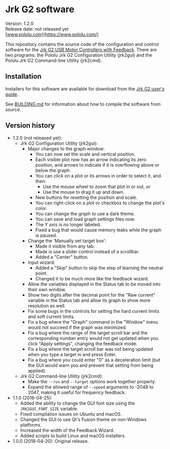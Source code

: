 # Jrk G2 software

Version: 1.2.0<br>
Release date: not released yet<br>
[www.pololu.com](https://www.pololu.com/)

This repository contains the source code of the configuration and control software for
the [Jrk G2 USB Motor Controllers with Feedback](jrk).
There are two programs:
the Pololu Jrk G2 Configuration Utility (jrk2gui)
and the Pololu Jrk G2 Command-line Utility (jrk2cmd).

## Installation

Installers for this software are available for download from the
[Jrk G2 user's guide][guide].

See [BUILDING.md](BUILDING.md) for information about how to compile the software
from source.

## Version history

- 1.2.0 (not released yet):
  - Jrk G2 Configuration Utility (jrk2gui):
    - Major changes to the graph window:
      - You can now set the scale and vertical position.
      - Each visible plot now has an arrow indicating its zero position, and
        arrows to indicate if it is overflowing above or below the graph.
      - You can click on a plot or its arrows in order to select it, and then:
        - Use the mouse wheel to zoom that plot in or out, or
        - Use the mouse to drag it up and down.
      - New buttons for resetting the position and scale.
      - You can right-click on a plot or checkbox to change the plot's color.
      - You can change the graph to use a dark theme.
      - You can save and load graph settings files now.
      - The Y axis is no longer labeled.
      - Fixed a bug that would cause memory leaks while the graph is paused.
    - Change the 'Manually set target box':
      - Made it visible from any tab.
      - Made is use a slider control instead of a scrollbar.
      - Added a "Center" button.
    - Input wizard:
      - Added a "Skip" button to skip the step of learning the neutral point.
      - Changed it to be much more like the feedback wizard.
    - Allow the variables displayed in the Status tab to be moved into their
      own window.
    - Show two digits after the decimal point for the "Raw current" variable
      in the Status tab and allow its graph to show more resolution as well.
    - Fix some bugs in the controls for setting the hard current limits and soft
      current limits.
    - Fix a bug where the "Graph" command in the "Window" menu would not succeed
      if the graph was minimized.
    - Fix a bug where the range of the target scroll bar and the corresponding
      number entry would not get updated when you click "Apply settings",
      changing the feedback mode.
    - Fix a bug where the target scroll bar was not being updated when you
      type a target in and press Enter.
    - Fix a bug where you could enter "0" as a deceleration limit (but the GUI
      would warn you and prevent that setting from being applied).
  - Jrk G2 Command-line Utility (jrk2cmd):
    - Make the `--run` and `--target` options work together properly.
    - Expand the allowed range of `--speed` arguments to -2048 to 2047, making
      it useful for frequency feedback.
- 1.1.0 (2018-04-25):
  - Added the ability to change the GUI font size using the
    `JRK2GUI_FONT_SIZE` variable.
  - Fixed compilation issues on Ubuntu and macOS.
  - Changed the GUI to use Qt's Fusion theme on non-Windows platforms.
  - Increased the width of the Feedback Wizard.
  - Added scripts to build Linux and macOS installers.
- 1.0.0 (2018-04-20): Original release.

[jrk]: https://www.pololu.com/jrk
[guide]: https://www.pololu.com/docs/0J73
